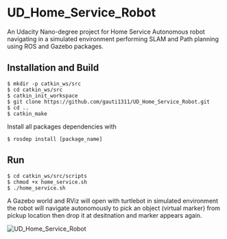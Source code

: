 # UD_Home_Service_Robot
An Udacity Nano-degree project for Home Service Autonomous robot navigating in a simulated environment performing SLAM and Path planning using ROS and Gazebo packages.

## Installation and Build

```
$ mkdir -p catkin_ws/src
$ cd catkin_ws/src
$ catkin_init_workspace
$ git clone https://github.com/gauti1311/UD_Home_Service_Robot.git
$ cd ..
$ catkin_make
```

Install all packages dependencies with 
```
$ rosdep install [package_name]
```

## Run 
```
$ cd catkin_ws/src/scripts
$ chmod +x home_service.sh
$ ./home_service.sh
```

A Gazebo world and RViz will open with turtlebot in simulated environment the robot will navigate autonomously to pick an object (virtual marker) from pickup location then drop it at desitnation and marker appears again.

![UD_Home_Service_Robot](demo.gif) 
